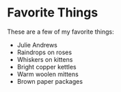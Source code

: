 # Favorite Things

These are a few of my favorite things:

- Julie Andrews
- Raindrops on roses
- Whiskers on kittens
- Bright copper kettles
- Warm woolen mittens
- Brown paper packages
